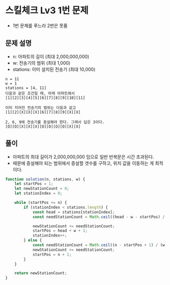 # 스킬체크 Lv3 1번 문제
- 1번 문제를 푸느라 2번은 못품

## 문제 설명
- n: 아파트의 길이 (최대 2,000,000,000)
- w: 전송기의 범위 (최대 1,000)
- stations: 이미 설치된 전송기 (최대 10,000)

```
n = 11
w = 1
stations = [4, 11]
다음과 같은 조건일 때, 아래 아파트에서
[1][2][3][4][5][6][7][8][9][10][11]

이미 지어진 전송기의 범위는 다음과 같고
[1][2][X][X][X][6][7][8][9][X][X]

2, 6, 9에 전송기를 증설해야 한다. 그래서 답은 3이다.
[O][O][X][X][X][O][O][O][O][X][X]
```

## 풀이
- 아파트의 최대 길이가 2,000,000,000 임으로 일반 반복문은 시간 초과된다.
- 때문에 증설해야 되는 범위에서 증설할 갯수를 구하고, 위치 값을 이동하는 게 최적이다. 
```js
function solution(n, stations, w) {
    let startPos = 1;
    let newStationCount = 0;
    let stationIndex = 0;

    while (startPos <= n) {
        if (stationIndex < stations.length) {
            const head = stations[stationIndex];
            const needStationCount = Math.ceil((head - w - startPos) / (w + w + 1));

            newStationCount += needStationCount;
            startPos = head + w + 1;
            stationIndex++;
        } else {
            const needStationCount = Math.ceil((n - startPos + 1) / (w + w + 1));
            newStationCount += needStationCount;
            startPos = n + 1;
        }
    }

    return newStationCount;
}
```
